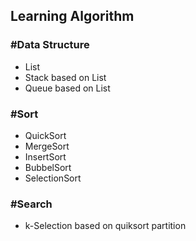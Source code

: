 ## Learning Algorithm

### #Data Structure

- List
- Stack based on List
- Queue based on List

### #Sort

- QuickSort
- MergeSort
- InsertSort
- BubbelSort
- SelectionSort

### #Search

- k-Selection based on quiksort partition
